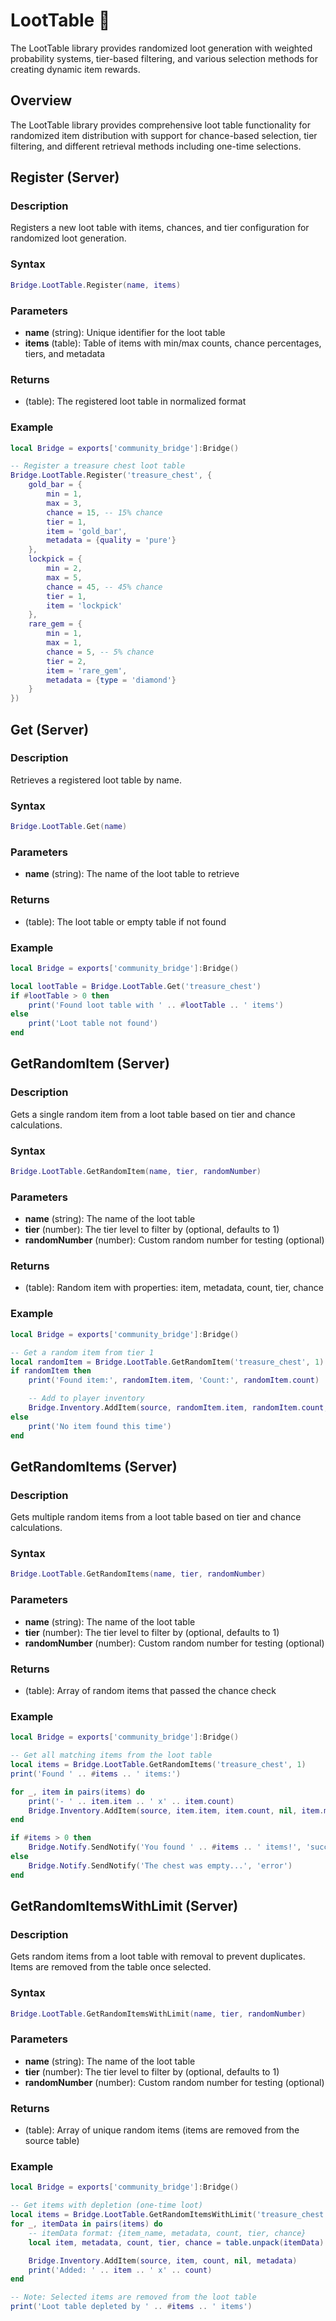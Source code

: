 # LootTable 🎰

<!--META
nav: true
toc: true
description: The LootTable library provides randomized loot generation with weighted probability systems, tier-based filtering, and various selection methods for creating dynamic item rewards.
-->

The LootTable library provides randomized loot generation with weighted probability systems, tier-based filtering, and various selection methods for creating dynamic item rewards.

## Overview

The LootTable library provides comprehensive loot table functionality for randomized item distribution with support for chance-based selection, tier filtering, and different retrieval methods including one-time selections.

## Register (Server)

### Description
Registers a new loot table with items, chances, and tier configuration for randomized loot generation.

### Syntax
```lua
Bridge.LootTable.Register(name, items)
```

### Parameters
- **name** (string): Unique identifier for the loot table
- **items** (table): Table of items with min/max counts, chance percentages, tiers, and metadata

### Returns
- (table): The registered loot table in normalized format

### Example
```lua
local Bridge = exports['community_bridge']:Bridge()

-- Register a treasure chest loot table
Bridge.LootTable.Register('treasure_chest', {
    gold_bar = {
        min = 1,
        max = 3,
        chance = 15, -- 15% chance
        tier = 1,
        item = 'gold_bar',
        metadata = {quality = 'pure'}
    },
    lockpick = {
        min = 2,
        max = 5,
        chance = 45, -- 45% chance
        tier = 1,
        item = 'lockpick'
    },
    rare_gem = {
        min = 1,
        max = 1,
        chance = 5, -- 5% chance
        tier = 2,
        item = 'rare_gem',
        metadata = {type = 'diamond'}
    }
})
```

## Get (Server)

### Description
Retrieves a registered loot table by name.

### Syntax
```lua
Bridge.LootTable.Get(name)
```

### Parameters
- **name** (string): The name of the loot table to retrieve

### Returns
- (table): The loot table or empty table if not found

### Example
```lua
local Bridge = exports['community_bridge']:Bridge()

local lootTable = Bridge.LootTable.Get('treasure_chest')
if #lootTable > 0 then
    print('Found loot table with ' .. #lootTable .. ' items')
else
    print('Loot table not found')
end
```

## GetRandomItem (Server)

### Description
Gets a single random item from a loot table based on tier and chance calculations.

### Syntax
```lua
Bridge.LootTable.GetRandomItem(name, tier, randomNumber)
```

### Parameters
- **name** (string): The name of the loot table
- **tier** (number): The tier level to filter by (optional, defaults to 1)
- **randomNumber** (number): Custom random number for testing (optional)

### Returns
- (table): Random item with properties: item, metadata, count, tier, chance

### Example
```lua
local Bridge = exports['community_bridge']:Bridge()

-- Get a random item from tier 1
local randomItem = Bridge.LootTable.GetRandomItem('treasure_chest', 1)
if randomItem then
    print('Found item:', randomItem.item, 'Count:', randomItem.count)

    -- Add to player inventory
    Bridge.Inventory.AddItem(source, randomItem.item, randomItem.count, nil, randomItem.metadata)
else
    print('No item found this time')
end
```

## GetRandomItems (Server)

### Description
Gets multiple random items from a loot table based on tier and chance calculations.

### Syntax
```lua
Bridge.LootTable.GetRandomItems(name, tier, randomNumber)
```

### Parameters
- **name** (string): The name of the loot table
- **tier** (number): The tier level to filter by (optional, defaults to 1)
- **randomNumber** (number): Custom random number for testing (optional)

### Returns
- (table): Array of random items that passed the chance check

### Example
```lua
local Bridge = exports['community_bridge']:Bridge()

-- Get all matching items from the loot table
local items = Bridge.LootTable.GetRandomItems('treasure_chest', 1)
print('Found ' .. #items .. ' items:')

for _, item in pairs(items) do
    print('- ' .. item.item .. ' x' .. item.count)
    Bridge.Inventory.AddItem(source, item.item, item.count, nil, item.metadata)
end

if #items > 0 then
    Bridge.Notify.SendNotify('You found ' .. #items .. ' items!', 'success')
else
    Bridge.Notify.SendNotify('The chest was empty...', 'error')
end
```

## GetRandomItemsWithLimit (Server)

### Description
Gets random items from a loot table with removal to prevent duplicates. Items are removed from the table once selected.

### Syntax
```lua
Bridge.LootTable.GetRandomItemsWithLimit(name, tier, randomNumber)
```

### Parameters
- **name** (string): The name of the loot table
- **tier** (number): The tier level to filter by (optional, defaults to 1)
- **randomNumber** (number): Custom random number for testing (optional)

### Returns
- (table): Array of unique random items (items are removed from the source table)

### Example
```lua
local Bridge = exports['community_bridge']:Bridge()

-- Get items with depletion (one-time loot)
local items = Bridge.LootTable.GetRandomItemsWithLimit('treasure_chest', 1)
for _, itemData in pairs(items) do
    -- itemData format: {item_name, metadata, count, tier, chance}
    local item, metadata, count, tier, chance = table.unpack(itemData)

    Bridge.Inventory.AddItem(source, item, count, nil, metadata)
    print('Added: ' .. item .. ' x' .. count)
end

-- Note: Selected items are removed from the loot table
print('Loot table depleted by ' .. #items .. ' items')
```
